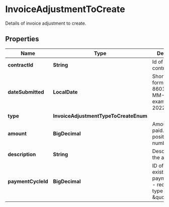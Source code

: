 

# InvoiceAdjustmentToCreate

Details of invoice adjustment to create.

## Properties

| Name | Type | Description | Notes |
|------------ | ------------- | ------------- | -------------|
|**contractId** | **String** | Id of a Deel contract. |  |
|**dateSubmitted** | **LocalDate** | Short date in format ISO-8601 (YYYY-MM-DD). For example: 2022-12-31. |  |
|**type** | **InvoiceAdjustmentTypeToCreateEnum** |  |  |
|**amount** | **BigDecimal** | Amount to be paid. Must be a positive number. |  |
|**description** | **String** | Description of the adjustment. |  |
|**paymentCycleId** | **BigDecimal** | ID of an existing active payment cycle - required if type is \&quot;vat\&quot; |  [optional] |



